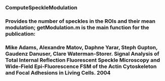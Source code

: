 ### **ComputeSpeckleModulation**
### Provides the number of speckles in the ROIs and their mean modulation; getModulation.m is the main function for the publication:
### Mike Adams, Alexandre Matov, Daphne Yarar, Steph Gupton, Gaudenz Danuser, Clare Waterman-Storer. Signal Analysis of Total Internal Reflection Fluorescent Speckle Microscopy and Wide-Field Epi-Fluorescence FSM of the Actin Cytoskeleton and Focal Adhesions in Living Cells. 2004
